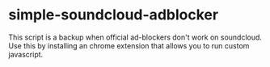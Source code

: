 # simple-soundcloud-adblocker
This script is a backup when official ad-blockers don't work on soundcloud. Use this by installing an chrome extension that allows you to run custom javascript.
